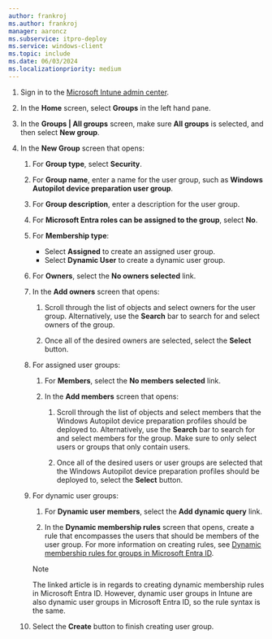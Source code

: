 ```yaml
---
author: frankroj
ms.author: frankroj
manager: aaroncz
ms.subservice: itpro-deploy
ms.service: windows-client
ms.topic: include
ms.date: 06/03/2024
ms.localizationpriority: medium
---
```


<!-- This file is shared by the following articles:

device-preparation/tutorial/user-driven/entra-join-user-group.md

Headings are driven by article context. -->

1. Sign in to the [Microsoft Intune admin center](https://go.microsoft.com/fwlink/?linkid=2109431).

1. In the **Home** screen, select **Groups** in the left hand pane.

1. In the **Groups | All groups** screen, make sure **All groups** is selected, and then select **New group**.

1. In the **New Group** screen that opens:

    1. For **Group type**, select **Security**.

    1. For **Group name**, enter a name for the user group, such as **Windows Autopilot device preparation user group**.

    1. For **Group description**, enter a description for the user group.

    1. For **Microsoft Entra roles can be assigned to the group**, select **No**.

    1. For **Membership type**:

       - Select **Assigned** to create an assigned user group.
       - Select **Dynamic User** to create a dynamic user group.

    1. For **Owners**, select the **No owners selected** link.

    1. In the **Add owners** screen that opens:

       1. Scroll through the list of objects and select owners for the user group. Alternatively, use the **Search** bar to search for and select owners of the group.

       1. Once all of the desired owners are selected, select the **Select** button.

    1. For assigned user groups:

       1. For **Members**, select the **No members selected** link.

       1. In the **Add members** screen that opens:

          1. Scroll through the list of objects and select members that the Windows Autopilot device preparation profiles should be deployed to. Alternatively, use the **Search** bar to search for and select members for the group. Make sure to only select users or groups that only contain users.

          2. Once all of the desired users or user groups are selected that the Windows Autopilot device preparation profiles should be deployed to, select the **Select** button.

    1. For dynamic user groups:

       1. For **Dynamic user members**, select the **Add dynamic query** link.

       1. In the **Dynamic membership rules** screen that opens, create a rule that encompasses the users that should be members of the user group. For more information on creating rules, see [Dynamic membership rules for groups in Microsoft Entra ID](/entra/identity/users/groups-dynamic-membership).

        > [!NOTE]
        >
        > The linked article is in regards to creating dynamic membership rules in Microsoft Entra ID. However, dynamic user groups in Intune are also dynamic user groups in Microsoft Entra ID, so the rule syntax is the same.

    1. Select the **Create** button to finish creating user group.
